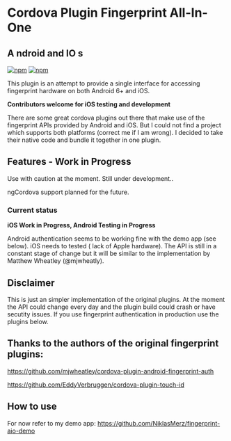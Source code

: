 # Cordova Plugin Fingerprint All-In-One
## **A** ndroid and **IO** s

[![npm](https://img.shields.io/npm/v/cordova-plugin-fingerprint-aio.svg?maxAge=2592000)](https://www.npmjs.com/package/cordova-plugin-fingerprint-aio)
[![npm](https://img.shields.io/npm/dt/express.svg?maxAge=2592000)](https://www.npmjs.com/package/cordova-plugin-fingerprint-aio)


This plugin is an attempt to provide a single interface for accessing fingerprint hardware on both Android 6+ and iOS.

**Contributors welcome for iOS testing and development**

There are some great cordova plugins out there that make use of the fingerprint APIs provided by Android and iOS. But I could not find a project which supports both platforms (correct me if I am wrong). I decided to take their native code and bundle it together in one plugin.

## Features - Work in Progress
Use with caution at the moment. Still under development..

ngCordova support planned for the future.

### Current status

**iOS Work in Progress, Android Testing in Progress**

Android authentication seems to be working fine with the demo app (see below). iOS needs to tested ( lack of Apple hardware).
The API is still in a constant stage of change but it will be similar to the implementation by Matthew Wheatley (@mjwheatly).

## Disclaimer
This is just an simpler implementation of the original plugins. At the moment the API could change every day and the plugin build could crash or have secutity issues. If you use fingerprint authentication in production use the plugins below.

## Thanks to the authors of the original fingerprint plugins:

https://github.com/mjwheatley/cordova-plugin-android-fingerprint-auth

https://github.com/EddyVerbruggen/cordova-plugin-touch-id

## How to use

For now refer to my demo app: https://github.com/NiklasMerz/fingerprint-aio-demo
